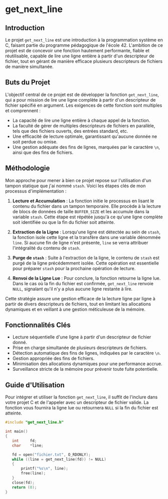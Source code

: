 # get_next_line

## Introduction

Le projet `get_next_line` est une introduction à la programmation système en C, faisant partie du programme pédagogique de l'école 42. L'ambition de ce projet est de concevoir une fonction hautement performante, fiable et réutilisable, capable de lire une ligne entière à partir d'un descripteur de fichier, tout en gérant de manière efficace plusieurs descripteurs de fichiers de manière simultanée.

## Buts du Projet

L'objectif central de ce projet est de développer la fonction `get_next_line`, qui a pour mission de lire une ligne complète à partir d'un descripteur de fichier spécifié en argument. Les exigences de cette fonction sont multiples et comprennent :

- La capacité de lire une ligne entière à chaque appel de la fonction.
- La faculté de gérer de multiples descripteurs de fichiers en parallèle, tels que des fichiers ouverts, des entrées standard, etc.
- Une efficacité de lecture optimale, garantissant qu'aucune donnée ne soit perdue ou omise.
- Une gestion adéquate des fins de lignes, marquées par le caractère `\n`, ainsi que des fins de fichiers.

## Méthodologie

Mon approche pour mener à bien ce projet repose sur l'utilisation d'un tampon statique que j'ai nommé `stash`. Voici les étapes clés de mon processus d'implémentation :

1. **Lecture et Accumulation** : La fonction initie le processus en lisant le contenu du fichier dans un tampon temporaire. Elle procède à la lecture de blocs de données de taille `BUFFER_SIZE` et les accumule dans la variable `stash`. Cette étape est répétée jusqu'à ce qu'une ligne complète soit identifiée ou que la fin du fichier soit atteinte.

2. **Extraction de la Ligne** : Lorsqu'une ligne est détectée au sein de `stash`, la fonction isole cette ligne et la transfère dans une variable dénommée `line`. Si aucune fin de ligne n'est présente, `line` se verra attribuer l'intégralité du contenu de `stash`.

3. **Purge de `stash`** : Suite à l'extraction de la ligne, le contenu de `stash` est purgé de la ligne précédemment isolée. Cette opération est essentielle pour préparer `stash` pour la prochaine opération de lecture.

4. **Renvoi de la Ligne Lue** : Pour conclure, la fonction retourne la ligne lue. Dans le cas où la fin du fichier est confirmée, `get_next_line` renvoie `NULL`, signalant qu'il n'y a plus aucune ligne restante à lire.

Cette stratégie assure une gestion efficace de la lecture ligne par ligne à partir de divers descripteurs de fichiers, tout en limitant les allocations dynamiques et en veillant à une gestion méticuleuse de la mémoire.

## Fonctionnalités Clés

- Lecture séquentielle d'une ligne à partir d'un descripteur de fichier donné.
- Prise en charge simultanée de plusieurs descripteurs de fichiers.
- Détection automatique des fins de lignes, indiquées par le caractère `\n`.
- Gestion appropriée des fins de fichiers.
- Minimisation des allocations dynamiques pour une performance accrue.
- Surveillance stricte de la mémoire pour prévenir toute fuite potentielle.

## Guide d'Utilisation

Pour intégrer et utiliser la fonction `get_next_line`, il suffit de l'inclure dans votre projet C et de l'appeler avec un descripteur de fichier valide. La fonction vous fournira la ligne lue ou retournera `NULL` si la fin du fichier est atteinte.

```c
#include "get_next_line.h"

int main()
{
   int     fd;
   char    *line;

   fd = open("fichier.txt", O_RDONLY);
   while ((line = get_next_line(fd)) != NULL)
   {
       printf("%s\n", line);
       free(line);
   }
   close(fd);
   return (0);
}
